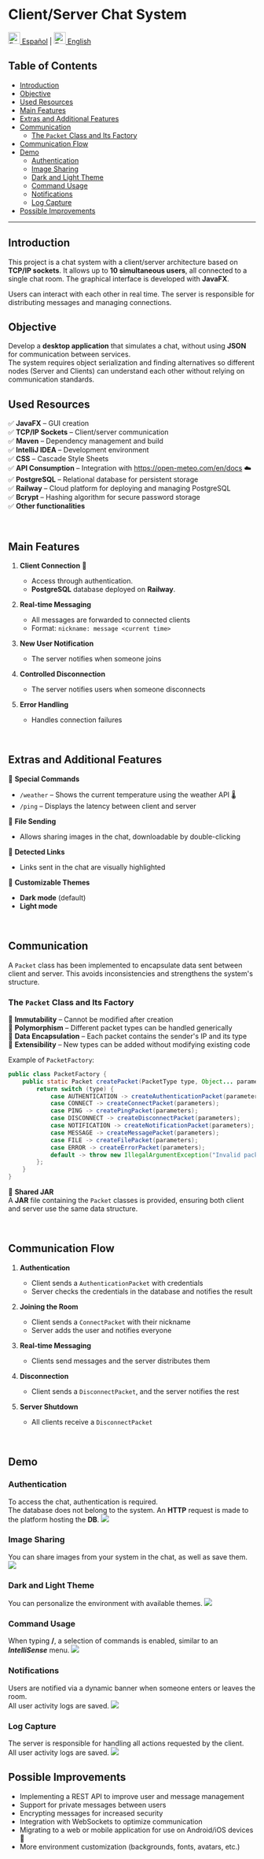 # **Client/Server Chat System**
 [<img src="https://cdn.jsdelivr.net/gh/hjnilsson/country-flags/svg/es.svg" alt="Español" width="24"/> Español](/README.md) &#124; [<img src="https://cdn.jsdelivr.net/gh/hjnilsson/country-flags/svg/gb.svg" alt="English" width="24"/> English](./README_EN.md) 

## **Table of Contents**
- [Introduction](#introduction)
- [Objective](#objective)
- [Used Resources](#used-resources)
- [Main Features](#main-features)
- [Extras and Additional Features](#extras-and-additional-features)
- [Communication](#communication)
  - [The `Packet` Class and Its Factory](#the-packet-class-and-its-factory)
- [Communication Flow](#communication-flow)
- [Demo](#demo)
  - [Authentication](#authentication)
  - [Image Sharing](#image-sharing)
  - [Dark and Light Theme](#dark-and-light-theme)
  - [Command Usage](#command-usage)
  - [Notifications](#notifications)
  - [Log Capture](#log-capture)
- [Possible Improvements](#possible-improvements)

---

## **Introduction**

This project is a chat system with a client/server architecture based on **TCP/IP sockets**. It allows up to **10 simultaneous users**, all connected to a single chat room. The graphical interface is developed with **JavaFX**.

Users can interact with each other in real time. The server is responsible for distributing messages and managing connections.

## **Objective**
Develop a **desktop application** that simulates a chat, without using **JSON** for communication between services.  
The system requires object serialization and finding alternatives so different nodes (Server and Clients) can understand each other without relying on communication standards.

## **Used Resources**

✅ **JavaFX** – GUI creation  
✅ **TCP/IP Sockets** – Client/server communication  
✅ **Maven** – Dependency management and build  
✅ **IntelliJ IDEA** – Development environment  
✅ **CSS** – Cascade Style Sheets  
✅ **API Consumption** – Integration with https://open-meteo.com/en/docs ☁️  
✅ **PostgreSQL** – Relational database for persistent storage  
✅ **Railway** – Cloud platform for deploying and managing PostgreSQL  
✅ **Bcrypt** – Hashing algorithm for secure password storage  
✅ **Other functionalities**

<br/>

## **Main Features**

1. **Client Connection** 🔌
   - Access through authentication.
   - **PostgreSQL** database deployed on **Railway**.

2. **Real-time Messaging**
   - All messages are forwarded to connected clients
   - Format: `nickname: message <current time>`

3. **New User Notification**
   - The server notifies when someone joins

4. **Controlled Disconnection**
   - The server notifies users when someone disconnects

5. **Error Handling**
   - Handles connection failures

<br/>

## **Extras and Additional Features**

🔹 **Special Commands**
   - `/weather` – Shows the current temperature using the weather API 🌡️
   - `/ping` – Displays the latency between client and server

🔹 **File Sending**
   - Allows sharing images in the chat, downloadable by double-clicking

🔹 **Detected Links**
   - Links sent in the chat are visually highlighted

🔹 **Customizable Themes**
   - **Dark mode** (default)
   - **Light mode**

<br/>

## **Communication**

A `Packet` class has been implemented to encapsulate data sent between client and server. This avoids inconsistencies and strengthens the system's structure.

### **The `Packet` Class and Its Factory**

🔹 **Immutability** – Cannot be modified after creation  
🔹 **Polymorphism** – Different packet types can be handled generically  
🔹 **Data Encapsulation** – Each packet contains the sender's IP and its type  
🔹 **Extensibility** – New types can be added without modifying existing code

Example of `PacketFactory`:
```java
public class PacketFactory {
    public static Packet createPacket(PacketType type, Object... parameters){
        return switch (type) {
            case AUTHENTICATION -> createAuthenticationPacket(parameters);
            case CONNECT -> createConnectPacket(parameters);
            case PING -> createPingPacket(parameters);
            case DISCONNECT -> createDisconnectPacket(parameters);
            case NOTIFICATION -> createNotificationPacket(parameters);
            case MESSAGE -> createMessagePacket(parameters);
            case FILE -> createFilePacket(parameters);
            case ERROR -> createErrorPacket(parameters);
            default -> throw new IllegalArgumentException("Invalid packet type: " + type);
        };
    }
}
```
🔹 **Shared JAR**  
A **JAR** file containing the `Packet` classes is provided, ensuring both client and server use the same data structure.

<br/>

## **Communication Flow**

1. **Authentication**
   - Client sends a `AuthenticationPacket` with credentials
   - Server checks the credentials in the database and notifies the result

2. **Joining the Room**
   - Client sends a `ConnectPacket` with their nickname
   - Server adds the user and notifies everyone

3. **Real-time Messaging**
   - Clients send messages and the server distributes them

4. **Disconnection**
   - Client sends a `DisconnectPacket`, and the server notifies the rest

5. **Server Shutdown**
   - All clients receive a `DisconnectPacket`

<br/>

## **Demo**
### **Authentication**
To access the chat, authentication is required.  
The database does not belong to the system. An **HTTP** request is made to the platform hosting the **DB**.
![](./assets/loggin.gif)

### **Image Sharing**
You can share images from your system in the chat, as well as save them.
![](./assets/compartir_img.gif)

### **Dark and Light Theme**
You can personalize the environment with available themes.
![](./assets/dark-light_mode.gif)

### **Command Usage**
When typing **/**, a selection of commands is enabled, similar to an *__IntelliSense__* menu.
![](./assets/commands.gif)

### **Notifications**
Users are notified via a dynamic banner when someone enters or leaves the room.  
All user activity logs are saved.
![](./assets/logs.gif)

### **Log Capture**
The server is responsible for handling all actions requested by the client.  
All user activity logs are saved.
![](./assets/logs.gif)

## **Possible Improvements**
- Implementing a REST API to improve user and message management
- Support for private messages between users
- Encrypting messages for increased security
- Integration with WebSockets to optimize communication
- Migrating to a web or mobile application for use on Android/iOS devices 📱
- More environment customization (backgrounds, fonts, avatars, etc.)

